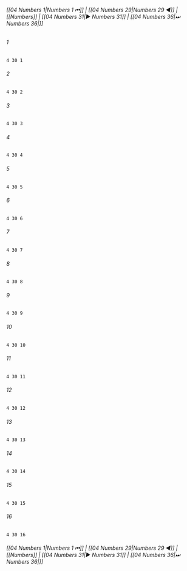 
###### [[04 Numbers 1|Numbers 1 ⏮]] | [[04 Numbers 29|Numbers 29 ◀]] | [[Numbers]] | [[04 Numbers 31|▶ Numbers 31]] | [[04 Numbers 36|⏭ Numbers 36|]]

###### 1
``` verse
4 30 1 
```
###### 2
``` verse
4 30 2 
```
###### 3
``` verse
4 30 3 
```
###### 4
``` verse
4 30 4 
```
###### 5
``` verse
4 30 5 
```
###### 6
``` verse
4 30 6 
```
###### 7
``` verse
4 30 7 
```
###### 8
``` verse
4 30 8 
```
###### 9
``` verse
4 30 9 
```
###### 10
``` verse
4 30 10 
```
###### 11
``` verse
4 30 11 
```
###### 12
``` verse
4 30 12 
```
###### 13
``` verse
4 30 13 
```
###### 14
``` verse
4 30 14 
```
###### 15
``` verse
4 30 15 
```
###### 16
``` verse
4 30 16 
```

###### [[04 Numbers 1|Numbers 1 ⏮]] | [[04 Numbers 29|Numbers 29 ◀]] | [[Numbers]] | [[04 Numbers 31|▶ Numbers 31]] | [[04 Numbers 36|⏭ Numbers 36|]]

